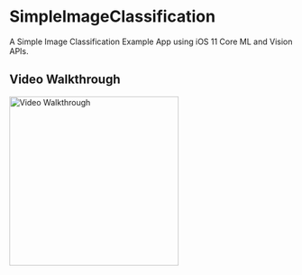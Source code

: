 # SimpleImageClassification
A Simple Image Classification Example App using iOS 11 Core ML and Vision  APIs.

## Video Walkthrough 
<img src='https://media.giphy.com/media/xUPGcyZNWaKK7jIldm/giphy.gif' title='Video Walkthrough' width='300' alt='Video Walkthrough' />
